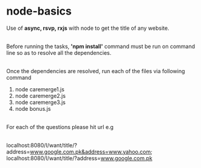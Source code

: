 # node-basics
Use of **async, rsvp, rxjs** with node to get the title of any website.<br /><br />

Before running the tasks, **'npm install'** command must be run on command line
so as to resolve all the dependencies.<br /><br />

Once the dependencies are resolved, run each of the files via following command <br />
1. node caremerge1.js<br />
2. node caremerge2.js<br />
3. node caremerge3.js<br />
4. node bonus.js<br /><br />

For each of the questions please hit url e.g<br /><br />

localhost:8080/I/want/title/?address=www.google.com.pk&address=www.yahoo.com; <br />
localhost:8080/I/want/title/?address=www.google.com.pk<br />
